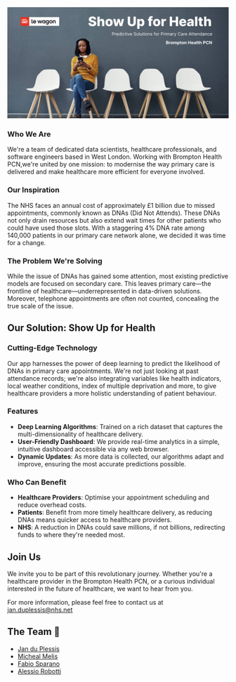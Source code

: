 <img src="https://github.com/janduplessis883/project-showupforhealth/blob/master/images/Show_Up_for_Health.png?raw=true" width="900">

### Who We Are

We're a team of dedicated data scientists, healthcare professionals, and software engineers based in West London. Working with Brompton Health PCN,we're united by one mission: to modernise the way primary care is delivered and make healthcare more efficient for everyone involved.

### Our Inspiration

The NHS faces an annual cost of approximately £1 billion due to missed appointments, commonly known as DNAs (Did Not Attends). These DNAs not only drain resources but also extend wait times for other patients who could have used those slots. With a staggering 4% DNA rate among 140,000 patients in our primary care network alone, we decided it was time for a change.

### The Problem We're Solving

While the issue of DNAs has gained some attention, most existing predictive models are focused on secondary care. This leaves primary care—the frontline of healthcare—underrepresented in data-driven solutions. Moreover, telephone appointments are often not counted, concealing the true scale of the issue.

## **Our Solution: Show Up for Health**

### Cutting-Edge Technology

Our app harnesses the power of deep learning to predict the likelihood of DNAs in primary care appointments. We're not just looking at past attendance records; we're also integrating variables like health indicators, local weather conditions, index of multiple deprivation and more, to give healthcare providers a more holistic understanding of patient behaviour.

### Features

- **Deep Learning Algorithms**: Trained on a rich dataset that captures the multi-dimensionality of healthcare delivery.
- **User-Friendly Dashboard**: We provide real-time analytics in a simple, intuitive dashboard accessible via any web browser.
- **Dynamic Updates**: As more data is collected, our algorithms adapt and improve, ensuring the most accurate predictions possible.

### Who Can Benefit

- **Healthcare Providers**: Optimise your appointment scheduling and reduce overhead costs.
- **Patients**: Benefit from more timely healthcare delivery, as reducing DNAs means quicker access to healthcare providers.
- **NHS**: A reduction in DNAs could save millions, if not billions, redirecting funds to where they're needed most.

## **Join Us**

We invite you to be part of this revolutionary journey. Whether you're a healthcare provider in the Brompton Health PCN, or a curious individual interested in the future of healthcare, we want to hear from you.

For more information, please feel free to contact us at jan.duplessis@nhs.net

## The Team 👥

- [Jan du Plessis](https://www.linkedin.com/in/jan-du-plessis-b72806244?lipi=urn%3Ali%3Apage%3Ad_flagship3_profile_view_base_contact_details%3BKL4sIxaYRwyklMNNQ2cG8w%3D%3D)
- [Micheal Melis](https://www.linkedin.com/in/michael-melis-cfa-28154b127?lipi=urn%3Ali%3Apage%3Ad_flagship3_profile_view_base_contact_details%3BZu0IKuZFR%2BS4MRRasMqR5A%3D%3D)
- [Fabio Sparano](https://www.linkedin.com/in/fabiosparano?lipi=urn%3Ali%3Apage%3Ad_flagship3_profile_view_base_contact_details%3BXixlqOj%2FSfGasys%2FZa%2B1Eg%3D%3D)
- [Alessio Robotti](https://www.linkedin.com/in/alex-robotti-794160255?lipi=urn%3Ali%3Apage%3Ad_flagship3_profile_view_base_contact_details%3Bfbvq4OUwTvKx3eWpEsddrw%3D%3D)




